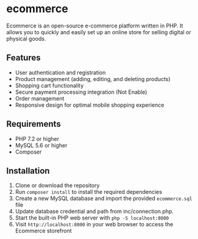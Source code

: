 # ecommerce

Ecommerce is an open-source e-commerce platform written in PHP. It allows you to quickly and easily set up an online store for selling digital or physical goods. 

## Features
- User authentication and registration
- Product management (adding, editing, and deleting products)
- Shopping cart functionality
- Secure payment processing integration (Not Enable)
- Order management
- Responsive design for optimal mobile shopping experience

## Requirements
- PHP 7.2 or higher
- MySQL 5.6 or higher
- Composer

## Installation
1. Clone or download the repository
2. Run `composer install` to install the required dependencies
3. Create a new MySQL database and import the provided `ecommerce.sql` file
4. Update database credential and path from inc/connection.php.
5. Start the built-in PHP web server with `php -S localhost:8000`
6. Visit `http://localhost:8000` in your web browser to access the Ecommerce storefront
